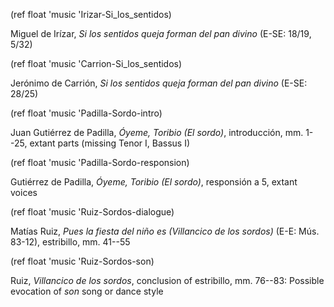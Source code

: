 <!--- Chapter 2 -->

(ref float 'music 'Irizar-Si_los_sentidos)

Miguel de Irízar, *Si los sentidos queja forman del pan divino* (E-SE: 18/19,
5/32)
<!--- mm. -->


(ref float 'music 'Carrion-Si_los_sentidos)

Jerónimo de Carrión, *Si los sentidos queja forman del pan divino* (E-SE: 28/25)
<!--- mm. -->


(ref float 'music 'Padilla-Sordo-intro)

Juan Gutiérrez de Padilla, *Óyeme, Toribio (El sordo)*, introducción, mm. 1--25,
extant parts (missing Tenor I, Bassus I)
<!--- mm., sign. -->


(ref float 'music 'Padilla-Sordo-responsion)

Gutiérrez de Padilla, *Óyeme, Toribio (El sordo)*, responsión a 5, extant voices
<!--- mm., sign. -->


(ref float 'music 'Ruiz-Sordos-dialogue)

Matías Ruiz, *Pues la fiesta del niño es (Villancico de los sordos)* (E-E: Mús.
83-12), estribillo, mm. 41--55
<!--- mm. -->


(ref float 'music 'Ruiz-Sordos-son)

Ruiz, *Villancico de los sordos*, conclusion of estribillo, mm. 76--83: Possible
evocation of *son* song or dance style
<!--- mm. -->
